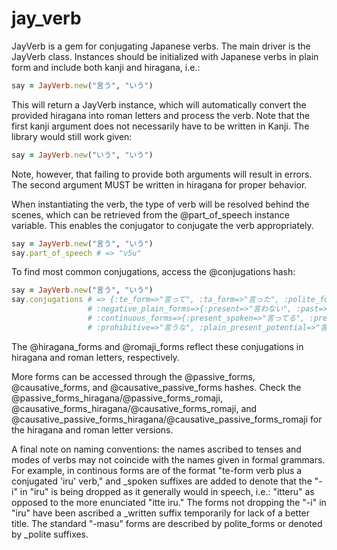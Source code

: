 # jay_verb

JayVerb is a gem for conjugating Japanese verbs. The main driver is the JayVerb class. Instances should be initialized
with Japanese verbs in plain form and include both kanji and hiragana, i.e.:

```ruby
say = JayVerb.new("言う", "いう")
```

This will return a JayVerb instance, which will automatically convert the provided hiragana into roman letters and process the verb.
Note that the first kanji argument does not necessarily have to be written in Kanji. The library would still work given: 

```ruby
say = JayVerb.new("いう", "いう")
```

Note, however, that failing to provide both arguments will result in errors. The second argument MUST be written in hiragana for
proper behavior.

When instantiating the verb, the type of verb will be resolved behind the scenes, which can be retrieved from the @part_of_speech
instance variable. This enables the conjugator to conjugate the verb appropriately.

```ruby
say = JayVerb.new("言う", "いう")
say.part_of_speech # => "v5u"
```

To find most common conjugations, access the @conjugations hash:

```ruby
say = JayVerb.new("言う", "いう")
say.conjugations # => {:te_form=>"言って", :ta_form=>"言った", :polite_forms=>{:present=>"言います", :past=>"言いました", :present_negative=>"言いません", :past_negative=>"言いませんでした", :volitional=>"言いましょう", :te_form=>"言いまして"},
                 # :negative_plain_forms=>{:present=>"言わない", :past=>"言わなかった", :te_form=>"言わなくて"},
                 # :continuous_forms=>{:present_spoken=>"言ってる", :present_written=>"言っている", :present_polite=>"言っています", :present_polite_spoken=>"言ってます", :past_spoken=>"言ってた", :past_written=>"言っていた", :past_polite=>"言っていました", :past_polite_spoken=>"言ってました", :te_form_spoken=>"言ってて", :te_form_written=>"言っていて", :te_form_polite=>"言っていまして", :te_form_polite_spoken=>"言ってまして", :negative_te_form_spoken=>"言ってなくて", :negative_te_form_written=>"言っていなくて"},
                 # :prohibitive=>"言うな", :plain_present_potential=>"言える", :conditional=>"言えば", :imperative=>"言え", :volitional=>"言おう"}
```

The @hiragana_forms and @romaji_forms reflect these conjugations in hiragana and roman letters, respectively.

More forms can be accessed through the @passive_forms, @causative_forms, and @causative_passive_forms hashes. Check the
@passive_forms_hiragana/@passive_forms_romaji, @causative_forms_hiragana/@causative_forms_romaji, and
@causative_passive_forms_hiragana/@causative_passive_forms_romaji for the hiragana and roman letter versions.

A final note on naming conventions: the names ascribed to tenses and modes of verbs may not coincide with the names given
in formal grammars. For example, in continous forms are of the format "te-form verb plus a conjugated 'iru' verb," and _spoken
suffixes are added to denote that the "-i" in "iru" is being dropped as it generally would in speech, i.e.: "itteru" as opposed
to the more enunciated "itte iru." The forms not dropping the "-i" in "iru" have been ascribed a _written suffix temporarily
for lack of a better title. The standard "-masu" forms are described by polite_forms or denoted by _polite suffixes.

